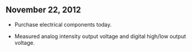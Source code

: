 ## November 22, 2012

- Purchase electrical components today.

- Measured analog intensity output voltage and digital high/low output voltage.
